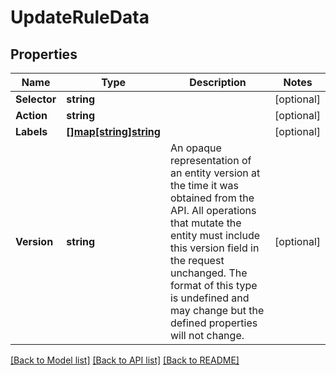 # UpdateRuleData

## Properties

Name | Type | Description | Notes
------------ | ------------- | ------------- | -------------
**Selector** | **string** |  | [optional] 
**Action** | **string** |  | [optional] 
**Labels** | [**[]map[string]string**](map.md) |  | [optional] 
**Version** | **string** | An opaque representation of an entity version at the time it was obtained from the API. All operations that mutate the entity must include this version field in the request unchanged. The format of this type is undefined and may change but the defined properties will not change.  | [optional] 

[[Back to Model list]](../README.md#documentation-for-models) [[Back to API list]](../README.md#documentation-for-api-endpoints) [[Back to README]](../README.md)


